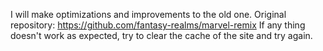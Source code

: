 I will make optimizations and improvements to the old one. 
Original repository: https://github.com/fantasy-realms/marvel-remix
If any thing doesn't work as expected, try to clear the cache of the site and try again. 
